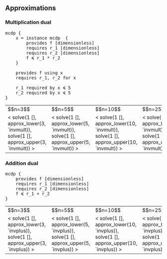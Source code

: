 ## Approximations


### Multiplication dual

<pre class='mcdp' id='invmult'>
mcdp {
    x = instance mcdp  {
        provides f [dimensionless]
        requires r_1 [dimensionless]
        requires r_2 [dimensionless]
        f ≼ r_1 * r_2
    }

    provides f using x
    requires r_1, r_2 for x

    r_1 required by x ≼ 5
    r_2 required by x ≼ 5
}
</pre>


<table class="approx">
    <tr>
        <!-- <td>$$n=1$$</td> -->
        <td>$$n=3$$</td>
        <td>$$n=5$$</td>
        <td>$$n=10$$</td>
        <td>$$n=25$$</td>
    </tr>
    <tr>
        <!-- <td>
        <render class='plot_value_generic'>
            &lt; solve(1 [], approx_lower(1, `invmult)),
                 solve(1 [], approx_upper(1, `invmult))  &gt;
        </render>
        </td> -->
        <td>
        <render class='plot_value_generic'>
            &lt; solve(1 [], approx_lower(3, `invmult)),
                 solve(1 [], approx_upper(3, `invmult))  &gt;
        </render>
        </td>
        <td>
        <render class='plot_value_generic'>
            &lt; solve(1 [], approx_lower(5, `invmult)),
                 solve(1 [], approx_upper(5, `invmult))  &gt;
        </render>
        </td>
        <td>
        <render class='plot_value_generic'>
            &lt; solve(1 [], approx_lower(10, `invmult)),
                 solve(1 [], approx_upper(10, `invmult))  &gt;
        </render>
        </td>
        <td>
        <render class='plot_value_generic'>
            &lt; solve(1 [], approx_lower(25, `invmult)),
                 solve(1 [], approx_upper(25, `invmult))  &gt;
        </render>
        </td>
    </tr>

</table>


### Addition dual

<pre class='mcdp' id='invplus'>
mcdp {
    provides f [dimensionless]
    requires r_1 [dimensionless]
    requires r_2 [dimensionless]
    f ≼ r_1 + r_2
}
</pre>

<!-- <pre class='ndp_graph_templatized'>`invplus</pre> -->

<table class="approx">
    <tr>
        <!-- <td>$$n=1$$</td> -->
        <td>$$n=3$$</td>
        <td>$$n=5$$</td>
        <td>$$n=10$$</td>
        <td>$$n=25$$</td>
    </tr>
    <tr>
        <!-- <td>
        <render class='plot_value_generic'>
            &lt; solve(1 [], approx_lower(1, `invplus)),
                 solve(1 [], approx_upper(1, `invplus))  &gt;
        </render>
        </td> -->
        <td>
        <render class='plot_value_generic'>
            &lt; solve(1 [], approx_lower(3, `invplus)),
                 solve(1 [], approx_upper(3, `invplus))  &gt;
        </render>
        </td>
        <td>
        <render class='plot_value_generic'>
            &lt; solve(1 [], approx_lower(5, `invplus)),
                 solve(1 [], approx_upper(5, `invplus))  &gt;
        </render>
        </td>
        <td>
        <render class='plot_value_generic'>
            &lt; solve(1 [], approx_lower(10, `invplus)),
                 solve(1 [], approx_upper(10, `invplus))  &gt;
        </render>
        </td>
        <td>
        <render class='plot_value_generic'>
            &lt; solve(1 [], approx_lower(25, `invplus)),
                 solve(1 [], approx_upper(25, `invplus))  &gt;
        </render>
        </td>
    </tr>

</table>

<style type='text/css'>
    table.approx img {
        width: 10em;
    }
</style>
